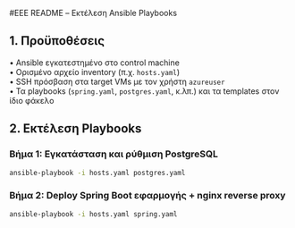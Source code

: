 #EEE README – Εκτέλεση Ansible Playbooks

## 1. Προϋποθέσεις

• Ansible εγκατεστημένο στο control machine  
• Ορισμένο αρχείο inventory (π.χ. `hosts.yaml`)  
• SSH πρόσβαση στα target VMs με τον χρήστη `azureuser`  
• Τα playbooks (`spring.yaml`, `postgres.yaml`, κ.λπ.) και τα templates στον ίδιο φάκελο

## 2. Εκτέλεση Playbooks

### Βήμα 1: Εγκατάσταση και ρύθμιση PostgreSQL

```bash
ansible-playbook -i hosts.yaml postgres.yaml
```

### Βήμα 2: Deploy Spring Boot εφαρμογής + nginx reverse proxy

```bash
ansible-playbook -i hosts.yaml spring.yaml
```


